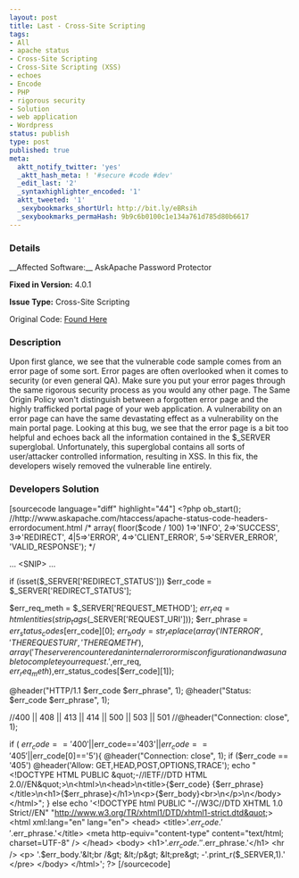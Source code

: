 ```yaml
---
layout: post
title: Last - Cross-Site Scripting
tags:
- All
- apache status
- Cross-Site Scripting
- Cross-Site Scripting (XSS)
- echoes
- Encode
- PHP
- rigorous security
- Solution
- web application
- Wordpress
status: publish
type: post
published: true
meta:
  aktt_notify_twitter: 'yes'
  _aktt_hash_meta: ! '#secure #code #dev'
  _edit_last: '2'
  _syntaxhighlighter_encoded: '1'
  aktt_tweeted: '1'
  _sexybookmarks_shortUrl: http://bit.ly/eBRsih
  _sexybookmarks_permaHash: 9b9c6b0100c1e134a761d785d80b6617
---
```

<h3>Details</h3>
__Affected Software:__ AskApache Password Protector

__Fixed in Version:__  4.0.1

__Issue Type:__ Cross-Site Scripting

Original Code: <a title="Last" href="http://spotthevuln.com/2010/12/last/" target="_blank">Found    Here</a>
<h3>Description</h3>
Upon first glance, we see that the vulnerable code sample comes from an error page of some sort. Error pages are often overlooked when it comes to security (or even general QA). Make sure you put your error pages through the same rigorous security process as you would any other page. The Same Origin Policy won't distinguish between a forgotten error page and the highly trafficked portal page of your web application. A vulnerability on an error page can have the same devastating effect as a vulnerability on the main portal page. Looking at this bug, we see that the error page is a bit too helpful and echoes back all the information contained in the $_SERVER superglobal. Unfortunately, this superglobal contains all sorts of user/attacker controlled information, resulting in XSS. In this fix, the developers wisely removed the vulnerable line entirely.
<h3>Developers Solution</h3>
[sourcecode language="diff" highlight="44"]
&lt;?php
ob_start();
//http://www.askapache.com/htaccess/apache-status-code-headers-errordocument.html
/*
array( floor($code / 100)
 1=&gt;'INFO', 2=&gt;'SUCCESS', 3=&gt;'REDIRECT', 4|5=&gt;'ERROR', 4=&gt;'CLIENT_ERROR', 5=&gt;'SERVER_ERROR', 'VALID_RESPONSE');
*/

... &lt;SNIP&gt; ...

if (isset($_SERVER['REDIRECT_STATUS'])) $err_code = $_SERVER['REDIRECT_STATUS'];

$err_req_meth = $_SERVER['REQUEST_METHOD'];
$err_req = htmlentities(strip_tags($_SERVER['REQUEST_URI']));
$err_phrase = $err_status_codes[$err_code][0];
$err_body = str_replace(
 array('INTERROR', 'THEREQUESTURI', 'THEREQMETH'),
 array('The server encountered an internal error or misconfiguration and was unable to complete your request.',$err_req, $err_req_meth),$err_status_codes[$err_code][1]);

@header(&quot;HTTP/1.1 $err_code $err_phrase&quot;, 1);
@header(&quot;Status: $err_code $err_phrase&quot;, 1);

//400 || 408 || 413 || 414 || 500 || 503 || 501
//@header(&quot;Connection: close&quot;, 1);

if ( $err_code=='400'||$err_code=='403'||$err_code=='405'||$err_code[0]=='5'){
 @header(&quot;Connection: close&quot;, 1);
 if ($err_code == '405') @header('Allow: GET,HEAD,POST,OPTIONS,TRACE');
 echo &quot;&lt;!DOCTYPE HTML PUBLIC \&quot;-//IETF//DTD HTML 2.0//EN\&quot;&gt;\n&lt;html&gt;\n&lt;head&gt;\n&lt;title&gt;{$err_code} {$err_phrase}&lt;/title&gt;\n&lt;h1&gt;{$err_phrase}&lt;/h1&gt;\n&lt;p&gt;{$err_body}&lt;br&gt;\n&lt;/p&gt;\n&lt;/body&gt;&lt;/html&gt;&quot;;
} else echo '&lt;!DOCTYPE html PUBLIC &quot;-//W3C//DTD XHTML 1.0 Strict//EN&quot;
       &quot;http://www.w3.org/TR/xhtml1/DTD/xhtml1-strict.dtd&quot;&gt;
&lt;html xml:lang=&quot;en&quot; lang=&quot;en&quot;&gt;
&lt;head&gt;
  &lt;title&gt;'.$err_code.' '.$err_phrase.'&lt;/title&gt;
  &lt;meta http-equiv=&quot;content-type&quot; content=&quot;text/html; charset=UTF-8&quot; /&gt;
&lt;/head&gt;
&lt;body&gt;
&lt;h1&gt;'.$err_code.' '.$err_phrase.'&lt;/h1&gt;
&lt;hr /&gt;
&lt;p&gt;
'.$err_body.'&lt;br /&gt;
&lt;/p&gt;
&lt;pre&gt;
-'.print_r($_SERVER,1).'
&lt;/pre&gt;
  &lt;/body&gt;
&lt;/html&gt;';
?&gt;
[/sourcecode]
